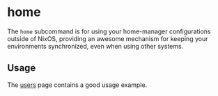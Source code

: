 # home
The `home` subcommand is for using your home-manager configurations outside of
NixOS, providing an awesome mechanism for keeping your environments
synchronized, even when using other systems.

## Usage
The [users](../../users/index.md#external-usage) page contains a good usage
example.
